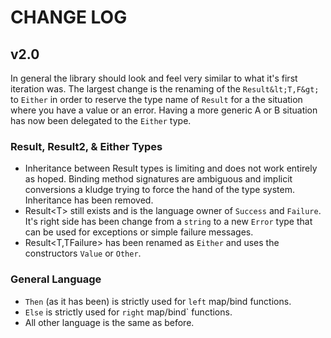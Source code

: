 # CHANGE LOG

## v2.0

In general the library should look and feel very similar to what it's first 
iteration was.  The largest change is the renaming of the `Result&lt;T,F&gt;`
to `Either` in order to reserve the type name of `Result` for a the situation 
where you have a value or an error.  Having a more generic A or B situation has
now been delegated to the `Either` type.

### Result, Result2, & Either Types

* Inheritance between Result types is limiting and does not work entirely as
  hoped.  Binding method signatures are ambiguous and implicit conversions
  a kludge trying to force the hand of the type system.  Inheritance has been
  removed.
* Result&lt;T&gt; still exists and is the language owner of `Success` and 
  `Failure`.  It's right side has been change from a `string` to a new `Error`
  type that can be used for exceptions or simple failure messages.
* Result&lt;T,TFailure&gt; has been renamed as `Either` and uses the constructors
  `Value` or `Other`. 

### General Language

* `Then` (as it has been) is strictly used for `left` map/bind functions.
* `Else` is strictly used for `right` map/bind` functions.
* All other language is the same as before.
